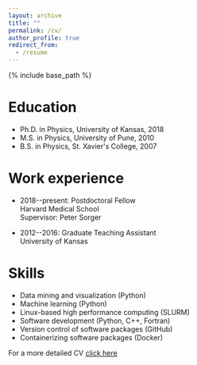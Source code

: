 ```yaml
---
layout: archive
title: ""
permalink: /cv/
author_profile: true
redirect_from:
  - /resume
---
```


{% include base_path %}

Education
======
* Ph.D. in Physics, University of Kansas, 2018 
* M.S. in Physics, University of Pune, 2010
* B.S. in Physics, St. Xavier's College, 2007 


Work experience
======
* 2018--present: Postdoctoral Fellow\
   Harvard Medical School\
   Supervisor: Peter Sorger

* 2012--2016: Graduate Teaching Assistant\
  University of Kansas

  
Skills
======
* Data mining and visualization (Python)
* Machine learning (Python)
* Linux-based high performance computing (SLURM)
* Software development (Python, C++, Fortran)
* Version control of software packages (GitHub)
* Containerizing software packages (Docker)

For a more detailed CV [click here](http://mauliknariya.github.io/files/CV.pdf)
